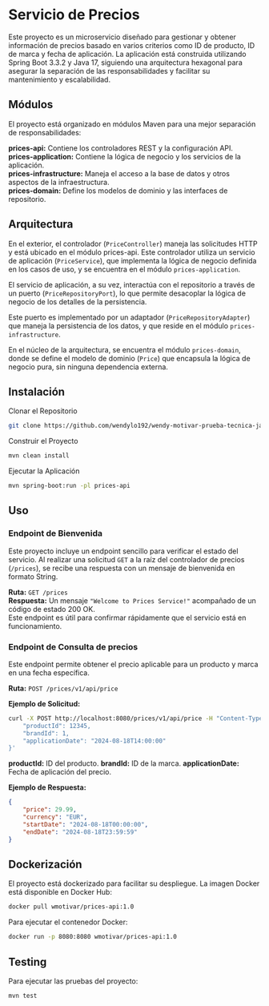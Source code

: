# Servicio de Precios

Este proyecto es un microservicio diseñado para gestionar y obtener información de precios basado en varios criterios como ID de producto, ID de marca y fecha de aplicación. La aplicación está construida utilizando Spring Boot 3.3.2 y Java 17, siguiendo una arquitectura hexagonal para asegurar la separación de las responsabilidades y facilitar su mantenimiento y escalabilidad.

## Módulos

El proyecto está organizado en módulos Maven para una mejor separación de responsabilidades:

**prices-api:** Contiene los controladores REST y la configuración API.  
**prices-application:** Contiene la lógica de negocio y los servicios de la aplicación.  
**prices-infrastructure:** Maneja el acceso a la base de datos y otros aspectos de la infraestructura.  
**prices-domain:** Define los modelos de dominio y las interfaces de repositorio.

## Arquitectura

En el exterior, el controlador (`PriceController`) maneja las solicitudes HTTP y está ubicado en el módulo prices-api. Este controlador utiliza un servicio de aplicación (`PriceService`), que implementa la lógica de negocio definida en los casos de uso, y se encuentra en el módulo `prices-application`.  

El servicio de aplicación, a su vez, interactúa con el repositorio a través de un puerto (`PriceRepositoryPort`), lo que permite desacoplar la lógica de negocio de los detalles de la persistencia.  

Este puerto es implementado por un adaptador (`PriceRepositoryAdapter`) que maneja la persistencia de los datos, y que reside en el módulo `prices-infrastructure`.  

En el núcleo de la arquitectura, se encuentra el módulo `prices-domain`, donde se define el modelo de dominio (`Price`) que encapsula la lógica de negocio pura, sin ninguna dependencia externa.

<imagen>

## Instalación

Clonar el Repositorio
```bash
git clone https://github.com/wendylo192/wendy-motivar-prueba-tecnica-java.git  
```

Construir el Proyecto
```bash
mvn clean install
```

Ejecutar la Aplicación
```bash
mvn spring-boot:run -pl prices-api
```
## Uso

### Endpoint de Bienvenida
Este proyecto incluye un endpoint sencillo para verificar el estado del servicio. Al realizar una solicitud `GET` a la raíz del controlador de precios (`/prices`), se recibe una respuesta con un mensaje de bienvenida en formato String.

**Ruta:** `GET /prices`  
**Respuesta:** Un mensaje `"Welcome to Prices Service!"` acompañado de un código de estado 200 OK.  
Este endpoint es útil para confirmar rápidamente que el servicio está en funcionamiento.

### Endpoint de Consulta de precios
Este endpoint permite obtener el precio aplicable para un producto y marca en una fecha específica.

**Ruta:** `POST /prices/v1/api/price`  

**Ejemplo de Solicitud:**

```bash
curl -X POST http://localhost:8080/prices/v1/api/price -H "Content-Type: application/json" -d '{
    "productId": 12345,
    "brandId": 1,
    "applicationDate": "2024-08-18T14:00:00"
}'
```
**productId:** ID del producto.
**brandId:** ID de la marca.
**applicationDate:** Fecha de aplicación del precio.

**Ejemplo de Respuesta:**

```json
{
    "price": 29.99,
    "currency": "EUR",
    "startDate": "2024-08-18T00:00:00",
    "endDate": "2024-08-18T23:59:59"
}
```
## Dockerización

El proyecto está dockerizado para facilitar su despliegue. La imagen Docker está disponible en Docker Hub:

```bash
docker pull wmotivar/prices-api:1.0
```

Para ejecutar el contenedor Docker:

```bash
docker run -p 8080:8080 wmotivar/prices-api:1.0
```

## Testing

Para ejecutar las pruebas del proyecto:

```bash
mvn test
```
